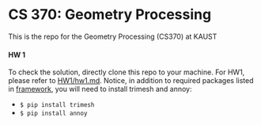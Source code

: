 # CS 370: Geometry Processing

This is the repo for the Geometry Processing (CS370) at KAUST

#### HW 1
To check the solution, directly clone this repo to your machine. For HW1, please refer to [HW1/hw1.md](https://github.com/shuchang/CS370/blob/master/HW1/hw1.md). Notice, in addition to required packages listed in [framework](https://github.com/shuchang/CS370/blob/master/framework/README.md), you will need to install trimesh and annoy:

 * `$ pip install trimesh`
 * `$ pip install annoy`